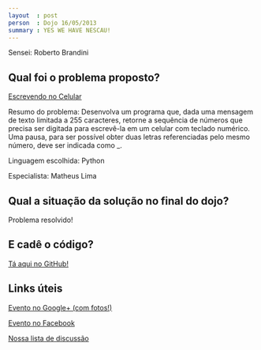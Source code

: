 ```yaml
---
layout  : post
person  : Dojo 16/05/2013
summary : YES WE HAVE NESCAU!
---
```


Sensei: Roberto Brandini

## Qual foi o problema proposto?

[Escrevendo no Celular](http://dojopuzzles.com/problemas/exibe/escrevendo-no-celular/)

Resumo do problema:  Desenvolva um programa que, dada uma mensagem de texto limitada a 255 caracteres, retorne a sequência de números que precisa ser digitada para escrevê-la em um celular com teclado numérico. Uma pausa, para ser possível obter duas letras referenciadas pelo mesmo número, deve ser indicada como \_.

Linguagem escolhida: Python

Especialista: Matheus Lima

## Qual a situação da solução no final do dojo?

Problema resolvido!

## E cadê o código?

[Tá aqui no GitHub!](https://github.com/dojo-se/escrevendo_no_celular)

## Links úteis

[Evento no Google+ (com fotos!)](https://plus.google.com/events/ctra32krq6a9m2lrn9p0vh2le0g)

[Evento no Facebook](https://www.facebook.com/events/260365284109617/)

[Nossa lista de discussão](https://groups.google.com/forum/?fromgroups#!forum/dojo-se)